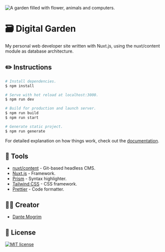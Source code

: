 <img src="https://media.giphy.com/media/26tPgbUUcfS5IWiTm/giphy.gif" alt="A garden filled with flower, animals and computers.">

#  :card_file_box: Digital Garden
My personal web developer site written with Nuxt.js, using the nuxt/content module as database architecture.

## :pencil2: Instructions

```bash
# Install dependencies.
$ npm install

# Serve with hot reload at localhost:3000.
$ npm run dev

# Build for production and launch server.
$ npm run build
$ npm run start

# Generate static project.
$ npm run generate
```

For detailed explanation on how things work, check out the [documentation](https://nuxtjs.org).

## :paperclip: Tools
- [nuxt/content](https://content.nuxtjs.org/) - Git-based headless CMS.
- [Nuxt.js](https://nuxtjs.org/) - Framework.
- [Prism](https://prismjs.com/) - Syntax highlighter.
- [Tailwind CSS](https://tailwindcss.com/) - CSS framework.
- [Prettier](https://prettier.io/) - Code formatter.


## :man_technologist: Creator
- [Dante Mogrim]()

## :page_with_curl: License
[![MIT license](https://img.shields.io/badge/License-MIT-blue.svg)](https://lbesson.mit-license.org/)
